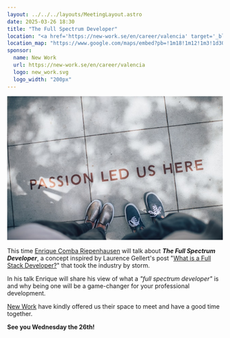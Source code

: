 ```yaml
---
layout: ../../../layouts/MeetingLayout.astro
date: 2025-03-26 18:30
title: "The Full Spectrum Developer"
location: "<a href='https://new-work.se/en/career/valencia' target='_blank'>New Work</a> Valencia C/ Pintor Sorolla 11, 46002 Valencia"
location_map: "https://www.google.com/maps/embed?pb=!1m18!1m12!1m3!1d3079.923452783778!2d-0.3755156492814634!3d39.4710579793855!2m3!1f0!2f0!3f0!3m2!1i1024!2i768!4f13.1!3m3!1m2!1s0xd6049140afd6c35%3A0x3a7f3c26bcb251ef!2sXING%20Networking%20Spain%20SL!5e0!3m2!1sen!2ses!4v1573154452694!5m2!1sen!2ses"
sponsor:
  name: New Work
  url: https://new-work.se/en/career/valencia
  logo: new_work.svg
  logo_width: "200px"
---
```

![Full Spectrum Developer](../../../images/full-spectrum.jpg)

This time [Enrique Comba Riepenhausen](https://ecomba.pro) will talk about **_The Full Spectrum Developer_**, a concept
inspired by Laurence Gellert's post "[What is a Full Stack Developer?](https://www.laurencegellert.com/2012/08/what-is-a-full-stack-developer/)" that
took the industry by storm.

In his talk Enrique will share his view of what a _"full spectrum developer"_ is and why being one will be a game-changer for your professional development.

[New Work](https://new-work.se/en/career/valencia) have kindly offered us their space to meet and have a good
time together.

**See you Wednesday the 26th!**